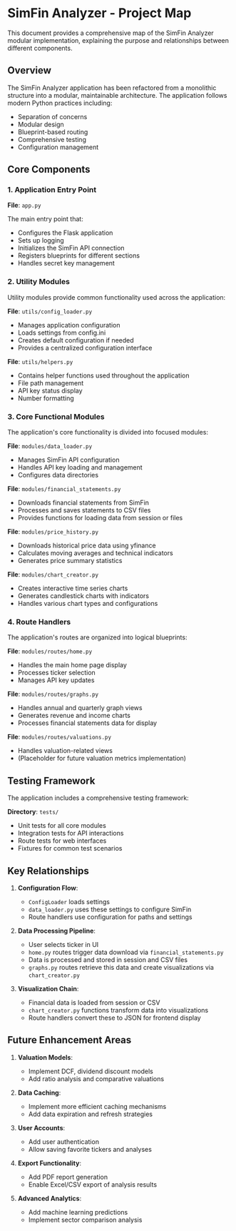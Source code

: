 # SimFin Analyzer - Project Map

This document provides a comprehensive map of the SimFin Analyzer modular implementation, explaining the purpose and relationships between different components.

## Overview

The SimFin Analyzer application has been refactored from a monolithic structure into a modular, maintainable architecture. The application follows modern Python practices including:

- Separation of concerns
- Modular design
- Blueprint-based routing
- Comprehensive testing
- Configuration management

## Core Components

### 1. Application Entry Point

**File**: `app.py`

The main entry point that:
- Configures the Flask application
- Sets up logging
- Initializes the SimFin API connection
- Registers blueprints for different sections
- Handles secret key management

### 2. Utility Modules

Utility modules provide common functionality used across the application:

**File**: `utils/config_loader.py`
- Manages application configuration
- Loads settings from config.ini
- Creates default configuration if needed
- Provides a centralized configuration interface

**File**: `utils/helpers.py`
- Contains helper functions used throughout the application
- File path management
- API key status display
- Number formatting

### 3. Core Functional Modules

The application's core functionality is divided into focused modules:

**File**: `modules/data_loader.py`
- Manages SimFin API configuration
- Handles API key loading and management
- Configures data directories

**File**: `modules/financial_statements.py`
- Downloads financial statements from SimFin
- Processes and saves statements to CSV files
- Provides functions for loading data from session or files

**File**: `modules/price_history.py`
- Downloads historical price data using yfinance
- Calculates moving averages and technical indicators
- Generates price summary statistics

**File**: `modules/chart_creator.py`
- Creates interactive time series charts
- Generates candlestick charts with indicators
- Handles various chart types and configurations

### 4. Route Handlers

The application's routes are organized into logical blueprints:

**File**: `modules/routes/home.py`
- Handles the main home page display
- Processes ticker selection
- Manages API key updates

**File**: `modules/routes/graphs.py`
- Handles annual and quarterly graph views
- Generates revenue and income charts
- Processes financial statements data for display

**File**: `modules/routes/valuations.py`
- Handles valuation-related views
- (Placeholder for future valuation metrics implementation)

## Testing Framework

The application includes a comprehensive testing framework:

**Directory**: `tests/`
- Unit tests for all core modules
- Integration tests for API interactions
- Route tests for web interfaces
- Fixtures for common test scenarios

## Key Relationships

1. **Configuration Flow**:
   - `ConfigLoader` loads settings
   - `data_loader.py` uses these settings to configure SimFin
   - Route handlers use configuration for paths and settings

2. **Data Processing Pipeline**:
   - User selects ticker in UI
   - `home.py` routes trigger data download via `financial_statements.py`
   - Data is processed and stored in session and CSV files
   - `graphs.py` routes retrieve this data and create visualizations via `chart_creator.py`

3. **Visualization Chain**:
   - Financial data is loaded from session or CSV
   - `chart_creator.py` functions transform data into visualizations
   - Route handlers convert these to JSON for frontend display

## Future Enhancement Areas

1. **Valuation Models**:
   - Implement DCF, dividend discount models
   - Add ratio analysis and comparative valuations

2. **Data Caching**:
   - Implement more efficient caching mechanisms
   - Add data expiration and refresh strategies

3. **User Accounts**:
   - Add user authentication
   - Allow saving favorite tickers and analyses

4. **Export Functionality**:
   - Add PDF report generation
   - Enable Excel/CSV export of analysis results

5. **Advanced Analytics**:
   - Add machine learning predictions
   - Implement sector comparison analysis
